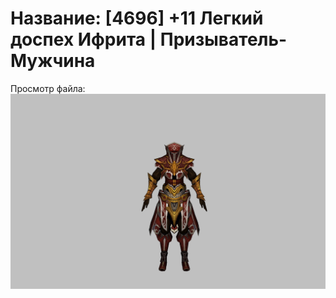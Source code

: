 # Название: [4696] +11 Легкий доспех Ифрита | Призыватель-Мужчина

Просмотр файла:
![p080020.png](p080020.png)